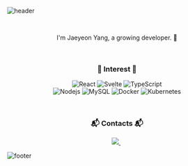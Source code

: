 ![header](https://capsule-render.vercel.app/api?type=slice&color=D8BFD8&height=170&section=header&text=%20Jaeyeon&fontColor=090707&fontAlignX=45&fontAlignY=65&fontSize=100&animation=twinkling)

<br>

<p align="center">
I'm Jaeyeon Yang, a growing developer. 🌱 <br>
</p>

<br>

<h3 align="center"> 🍒 Interest 🍒 </h3>
<p align="center">   
  <img alt="React" src="https://img.shields.io/badge/-React-45b8d8?style=flat-square&logo=react&logoColor=white" />
  <img alt="Svelte" src="https://img.shields.io/badge/Svelte-FF633E?style=flat-square&logo=svelte&logoColor=white" /> 
  <img alt="TypeScript" src="https://img.shields.io/badge/TypeScript-007ACC?style=flat-square&logo=typescript&logoColor=white" />
  <br>
  <img alt="Nodejs" src="https://img.shields.io/badge/-Nodejs-43853d?style=flat-square&logo=Node.js&logoColor=white" />
  <img alt="MySQL" src="https://img.shields.io/badge/-MySQL-4479A1?style=flat-square&logo=MySQL&logoColor=white" />
  <img alt="Docker" src="https://img.shields.io/badge/-Docker-46a2f1?style=flat-square&logo=docker&logoColor=white" />
  <img alt="Kubernetes" src="https://img.shields.io/badge/-Kubernetes-3498db?style=flat-square&logo=kubernetes&logoColor=white" />
</p>

<br>

<h3 align="center"> 📬 Contacts 📬 </h3>
<p align="center">
  <a href="mailto:petit5730@gmail.com">
    <img src="https://img.shields.io/badge/Gmail-d14836?style=flat-square&logo=Gmail&logoColor=white&link=petit5730@gmail.com"/>
  </a>
  &nbsp
</p>

<!--
[![reyeon1209's github stats](https://github-readme-stats.vercel.app/api?username=reyeon1209&count_private=true&show_icons=true&theme=buefy&hide_border=true&include_all_commits=1)](https://github.com/reyeon1209/github-readme-stats)  
-->

![footer](https://capsule-render.vercel.app/api?type=slice&color=D8BFD8&height=150&section=footer)
